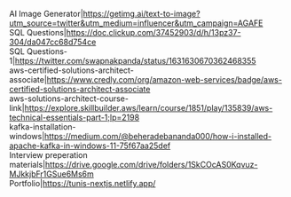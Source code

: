 AI Image Generator|https://getimg.ai/text-to-image?utm_source=twitter&utm_medium=influencer&utm_campaign=AGAFE </br>
SQL Questions|https://doc.clickup.com/37452903/d/h/13pz37-304/da047cc68d754ce </br>
SQL Questions-1|https://twitter.com/swapnakpanda/status/1631630670362468355 </br>
aws-certified-solutions-architect-associate|https://www.credly.com/org/amazon-web-services/badge/aws-certified-solutions-architect-associate</br>
aws-solutions-architect-course-link|https://explore.skillbuilder.aws/learn/course/1851/play/135839/aws-technical-essentials-part-1;lp=2198</br>
kafka-installation-windows|https://medium.com/@beheradebananda000/how-i-installed-apache-kafka-in-windows-11-75f67aa25def</br>
Interview preperation materials|https://drive.google.com/drive/folders/1SkCOcAS0Kqvuz-MJkkjbFr1GSue6Ms6m</br>
Portfolio|https://tunis-nextjs.netlify.app/
